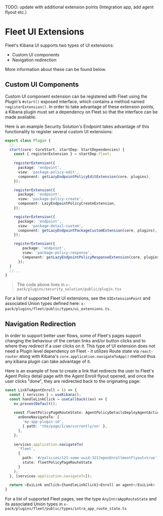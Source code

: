 TODO: update with additional extension points (Integration app, add agent flyout etc.)
# Fleet UI Extensions

Fleet's Kibana UI supports two types of UI extensions:

- Custom UI components
- Navigation redirection

More information about these can be found below.


## Custom UI Components

Custom UI component extension can be registered with Fleet using the Plugin's `#start()` exposed interface, which contains a method named `registerExtension()`. In order to take advantage of these extension points, a Kibana plugin must set a dependency on Fleet so that the interface can be made available.

Here is an example Security Solution's Endpoint takes advantage of this functionality to register several custom UI extensions:

```typescript
export class Plugin {
  //...
  start(core: CoreStart, startDep: StartDependencies) {
    const { registerExtension } = startDep.fleet;
    
    registerExtension({
      package: 'endpoint',
      view: 'package-policy-edit',
      component: getLazyEndpointPolicyEditExtension(core, plugins),
    });

    registerExtension({
      package: 'endpoint',
      view: 'package-policy-create',
      component: LazyEndpointPolicyCreateExtension,
    });

    registerExtension({
      package: 'endpoint',
      view: 'package-detail-custom',
      component: getLazyEndpointPackageCustomExtension(core, plugins),
    });

    registerExtension({
        package: 'endpoint',
        view: 'package-policy-response',
        Component: getLazyEndpointPolicyResponseExtension(core, plugins),
      });
  }
  //...
}
```

> The code above lives in `x-pack/plugins/security_solution/public/plugin.tsx`

For a list of supported Fleet UI extensions, see the `UIExtensionPoint` and associated Union types defined here: `x-pack/plugins/fleet/public/types/ui_extensions.ts`.




## Navigation Redirection

In order to support better user flows, some of Fleet's pages support changing the behaviour of the certain links and/or button clicks and to where they redirect if a user clicks on it. This type of UI extension does not need a Plugin level dependency on Fleet - it utilizes Route state via `react-router` along with Kibana's `core.application.navigateToApp()` method thus any kibana plugin can take advantage of it.

Here is an example of how to create a link that redirects the user to Fleet's Agent Policy detail page with the Agent Enroll flyout opened, and once the user clicks "done", they are redirected back to the originating page:

```typescript jsx
const LinkToAgentEnroll = () => {
  const { services } = useKibana();
  const handleLinkClick = useCallback((ev) => {
    ev.preventDefault();
    
    const fleetPolicyPageRouteState: AgentPolicyDetailsDeployAgentAction = {
      onDoneNavigateTo: [
        'my-app-plugin-id',
        { path: 'the/page/I/am/currently/on' },
      ],
    };
    
    services.application.navigateTo(
      'fleet',
      {
        path: '#/policies/123-some-uuid-321?openEnrollmentFlyout=true',
        state: fleetPolicyPageRouteState
      }
    );
  }, [services.application.navigateTo]);
  
  return <EuiLink onClick={handleLinkClick}>Enroll an agent</EuiLink>
}
```

For a list of supported Fleet pages, see the type `AnyIntraAppRouteState` and its associated Union types in `x-pack/plugins/fleet/public/types/intra_app_route_state.ts`
